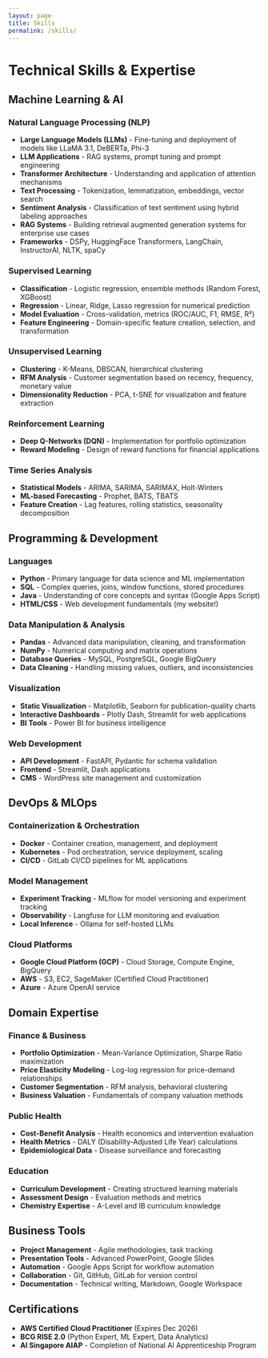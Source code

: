 ```yaml
---
layout: page
title: Skills
permalink: /skills/
---
```


# Technical Skills & Expertise

## Machine Learning & AI

### Natural Language Processing (NLP)
- **Large Language Models (LLMs)** - Fine-tuning and deployment of models like LLaMA 3.1, DeBERTa, Phi-3
- **LLM Applications** - RAG systems, prompt tuning and prompt engineering
- **Transformer Architecture** - Understanding and application of attention mechanisms
- **Text Processing** - Tokenization, lemmatization, embeddings, vector search
- **Sentiment Analysis** - Classification of text sentiment using hybrid labeling approaches
- **RAG Systems** - Building retrieval augmented generation systems for enterprise use cases
- **Frameworks** - DSPy, HuggingFace Transformers, LangChain, InstructorAI, NLTK, spaCy

### Supervised Learning
- **Classification** - Logistic regression, ensemble methods (Random Forest, XGBoost)
- **Regression** - Linear, Ridge, Lasso regression for numerical prediction
- **Model Evaluation** - Cross-validation, metrics (ROC/AUC, F1, RMSE, R²)
- **Feature Engineering** - Domain-specific feature creation, selection, and transformation

### Unsupervised Learning
- **Clustering** - K-Means, DBSCAN, hierarchical clustering
- **RFM Analysis** - Customer segmentation based on recency, frequency, monetary value
- **Dimensionality Reduction** - PCA, t-SNE for visualization and feature extraction

### Reinforcement Learning
- **Deep Q-Networks (DQN)** - Implementation for portfolio optimization
- **Reward Modeling** - Design of reward functions for financial applications

### Time Series Analysis
- **Statistical Models** - ARIMA, SARIMA, SARIMAX, Holt-Winters
- **ML-based Forecasting** - Prophet, BATS, TBATS
- **Feature Creation** - Lag features, rolling statistics, seasonality decomposition

## Programming & Development

### Languages
- **Python** - Primary language for data science and ML implementation
- **SQL** - Complex queries, joins, window functions, stored procedures
- **Java** - Understanding of core concepts and syntax (Google Apps Script)
- **HTML/CSS** - Web development fundamentals (my website!)

### Data Manipulation & Analysis
- **Pandas** - Advanced data manipulation, cleaning, and transformation
- **NumPy** - Numerical computing and matrix operations
- **Database Queries** - MySQL, PostgreSQL, Google BigQuery
- **Data Cleaning** - Handling missing values, outliers, and inconsistencies

### Visualization
- **Static Visualization** - Matplotlib, Seaborn for publication-quality charts
- **Interactive Dashboards** - Plotly Dash, Streamlit for web applications
- **BI Tools** - Power BI for business intelligence

### Web Development
- **API Development** - FastAPI, Pydantic for schema validation
- **Frontend** - Streamlit, Dash applications
- **CMS** - WordPress site management and customization

## DevOps & MLOps

### Containerization & Orchestration
- **Docker** - Container creation, management, and deployment
- **Kubernetes** - Pod orchestration, service deployment, scaling
- **CI/CD** - GitLab CI/CD pipelines for ML applications

### Model Management
- **Experiment Tracking** - MLflow for model versioning and experiment tracking
- **Observability** - Langfuse for LLM monitoring and evaluation
- **Local Inference** - Ollama for self-hosted LLMs

### Cloud Platforms
- **Google Cloud Platform (GCP)** - Cloud Storage, Compute Engine, BigQuery
- **AWS** - S3, EC2, SageMaker (Certified Cloud Practitioner)
- **Azure** - Azure OpenAI service

## Domain Expertise

### Finance & Business
- **Portfolio Optimization** - Mean-Variance Optimization, Sharpe Ratio maximization
- **Price Elasticity Modeling** - Log-log regression for price-demand relationships
- **Customer Segmentation** - RFM analysis, behavioral clustering
- **Business Valuation** - Fundamentals of company valuation methods

### Public Health
- **Cost-Benefit Analysis** - Health economics and intervention evaluation
- **Health Metrics** - DALY (Disability-Adjusted Life Year) calculations
- **Epidemiological Data** - Disease surveillance and forecasting

### Education
- **Curriculum Development** - Creating structured learning materials
- **Assessment Design** - Evaluation methods and metrics
- **Chemistry Expertise** - A-Level and IB curriculum knowledge

## Business Tools

- **Project Management** - Agile methodologies, task tracking
- **Presentation Tools** - Advanced PowerPoint, Google Slides
- **Automation** - Google Apps Script for workflow automation
- **Collaboration** - Git, GitHub, GitLab for version control
- **Documentation** - Technical writing, Markdown, Google Workspace

## Certifications

- **AWS Certified Cloud Practitioner** (Expires Dec 2026)
- **BCG RISE 2.0** (Python Expert, ML Expert, Data Analytics)
- **AI Singapore AIAP** - Completion of National AI Apprenticeship Program
